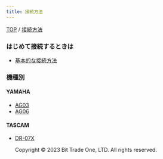 ```yaml
---
title: 接続方法
---
```


<head>
<link rel="stylesheet" href="style.css">
</head>



[TOP](index.md) / [接続方法](02Connect.md)

### はじめて接続するときは

- [基本的な接続方法](03BASIC_Connect.md)
  
### 機種別

#### YAMAHA 

- [AG03](100_Connect_YAMAHA_AG03.md)
- [AG06](101_Connect_YAMAHA_AG06.md)

#### TASCAM

- [DR-07X](200_Connect_TASCAM_DR-07X.md)

  <footer>
    <p>Copyright © 2023 Bit Trade One, LTD. All rights reserved.</p>
  </footer>
